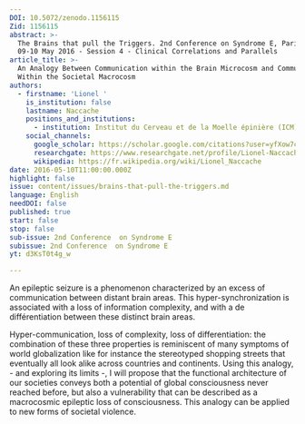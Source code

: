 ```yaml
---
DOI: 10.5072/zenodo.1156115
Zid: 1156115
abstract: >-
  The Brains that pull the Triggers. 2nd Conference on Syndrome E, Paris IAS,
  09-10 May 2016 - Session 4 - Clinical Correlations and Parallels
article_title: >-
  An Analogy Between Communication within the Brain Microcosm and Communication
  Within the Societal Macrocosm
authors:
  - firstname: 'Lionel '
    is_institution: false
    lastname: Naccache
    positions_and_institutions:
      - institution: Institut du Cerveau et de la Moelle épinière (ICM), France
    social_channels:
      google_scholar: https://scholar.google.com/citations?user=yfXow7cAAAAJ&hl=fr
      researchgate: https://www.researchgate.net/profile/Lionel-Naccache
      wikipedia: https://fr.wikipedia.org/wiki/Lionel_Naccache
date: 2016-05-10T11:00:00.000Z
highlight: false
issue: content/issues/brains-that-pull-the-triggers.md
language: English
needDOI: false
published: true
start: false
stop: false
sub-issue: 2nd Conference  on Syndrome E
subissue: 2nd Conference  on Syndrome E
yt: d3KsT0t4g_w

---
```


An epileptic seizure is a phenomenon characterized by an excess of communication between distant brain areas. This hyper-synchronization is associated with a loss of information complexity, and with a de différentiation between these distinct brain areas.

Hyper-communication, loss of complexity, loss of differentiation: the combination of these three properties is reminiscent of many symptoms of world globalization like for instance the stereotyped shopping streets that eventually all look alike across countries and continents. Using this analogy, - and exploring its limits -, I will propose that the functional architecture of our societies conveys both a potential of global consciousness never reached before, but also a vulnerability that can be described as a macrocosmic epileptic loss of consciousness. This analogy can be applied to new forms of societal violence.

<Youtube yt="d3KsT0t4g_w" caption="An Analogy Between Communication within the Brain Microcosm and Communication Within the Societal Macrocosm" start="false" stop="false"></Youtube>